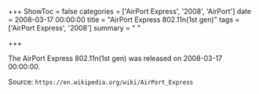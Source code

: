 +++
ShowToc = false
categories = ['AirPort Express', '2008', 'AirPort']
date = 2008-03-17 00:00:00
title = "AirPort Express 802.11n(1st gen)"
tags = ['AirPort Express', '2008']
summary = " "

+++

The AirPort Express 802.11n(1st gen) was released on 2008-03-17 00:00:00.

Source: `https://en.wikipedia.org/wiki/AirPort_Express`


